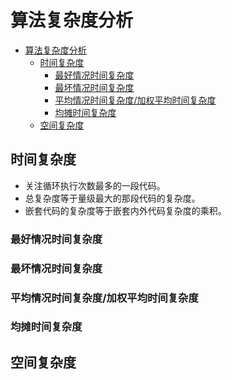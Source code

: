 # 算法复杂度分析

- [算法复杂度分析](#算法复杂度分析)
  - [时间复杂度](#时间复杂度)
    - [最好情况时间复杂度](#最好情况时间复杂度)
    - [最坏情况时间复杂度](#最坏情况时间复杂度)
    - [平均情况时间复杂度/加权平均时间复杂度](#平均情况时间复杂度加权平均时间复杂度)
    - [均摊时间复杂度](#均摊时间复杂度)
  - [空间复杂度](#空间复杂度)

## 时间复杂度

- 关注循环执行次数最多的一段代码。
- 总复杂度等于量级最大的那段代码的复杂度。
- 嵌套代码的复杂度等于嵌套内外代码复杂度的乘积。

### 最好情况时间复杂度
### 最坏情况时间复杂度
### 平均情况时间复杂度/加权平均时间复杂度
### 均摊时间复杂度

## 空间复杂度
